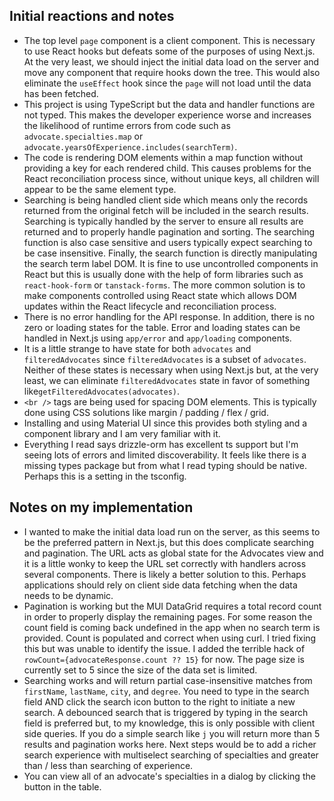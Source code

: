 ## Initial reactions and notes

- The top level `page` component is a client component. This is necessary to use React hooks but defeats some of the purposes of using Next.js. At the very least, we should inject the initial data load on the server and move any component that require hooks down the tree. This would also eliminate the `useEffect` hook since the `page` will not load until the data has been fetched.
- This project is using TypeScript but the data and handler functions are not typed. This makes the developer experience worse and increases the likelihood of runtime errors from code such as `advocate.specialties.map` or `advocate.yearsOfExperience.includes(searchTerm)`.
- The code is rendering DOM elements within a map function without providing a key for each rendered child. This causes problems for the React reconciliation process since, without unique keys, all children will appear to be the same element type.
- Searching is being handled client side which means only the records returned from the original fetch will be included in the search results. Searching is typically handled by the server to ensure all results are returned and to properly handle pagination and sorting. The searching function is also case sensitive and users typically expect searching to be case insensitive. Finally, the search function is directly manipulating the search term label DOM. It is fine to use uncontrolled components in React but this is usually done with the help of form libraries such as `react-hook-form` or `tanstack-forms`. The more common solution is to make components controlled using React state which allows DOM updates within the React lifecycle and reconciliation process.
- There is no error handling for the API response. In addition, there is no zero or loading states for the table. Error and loading states can be handled in Next.js using `app/error` and `app/loading` components.
- It is a little strange to have state for both `advocates` and `filteredAdvocates` since `filteredAdvocates` is a subset of `advocates`. Neither of these states is necessary when using Next.js but, at the very least, we can eliminate `filteredAdvocates` state in favor of something like`getFilteredAdvocates(advocates)`.
- `<br />` tags are being used for spacing DOM elements. This is typically done using CSS solutions like margin / padding / flex / grid.
- Installing and using Material UI since this provides both styling and a component library and I am very familiar with it.
- Everything I read says drizzle-orm has excellent ts support but I'm seeing lots of errors and limited discoverability. It feels like there is a missing types package but from what I read typing should be native. Perhaps this is a setting in the tsconfig.

## Notes on my implementation

- I wanted to make the initial data load run on the server, as this seems to be the preferred pattern in Next.js, but this does complicate searching and pagination. The URL acts as global state for the Advocates view and it is a little wonky to keep the URL set correctly with handlers across several components. There is likely a better solution to this. Perhaps applications should rely on client side data fetching when the data needs to be dynamic.
- Pagination is working but the MUI DataGrid requires a total record count in order to properly display the remaining pages. For some reason the count field is coming back undefined in the app when no search term is provided. Count is populated and correct when using curl. I tried fixing this but was unable to identify the issue. I added the terrible hack of `rowCount={advocateResponse.count ?? 15}` for now. The page size is currently set to 5 since the size of the data set is limited.
- Searching works and will return partial case-insensitive matches from `firstName`, `lastName`, `city`, and `degree`. You need to type in the search field AND click the search icon button to the right to initiate a new search. A debounced search that is triggered by typing in the search field is preferred but, to my knowledge, this is only possible with client side queries. If you do a simple search like `j` you will return more than 5 results and pagination works here. Next steps would be to add a richer search experience with multiselect searching of specialties and greater than / less than searching of experience.
- You can view all of an advocate's specialties in a dialog by clicking the button in the table.
